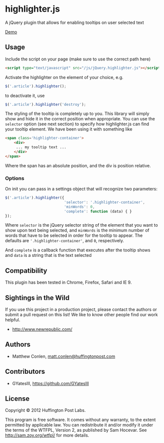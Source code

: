 highlighter.js
==============

A jQuery plugin that allows for enabling tooltips on user selected text

[Demo](http://huffpostlabs.github.com/highlighter.js/ "Demo")

Usage
-----

Include the script on your page (make sure to use the correct path here)

```html
<script type="text/javascript" src="/js/jQuery.highlighter.js"></script>
```

Activate the highlighter on the element of your choice, e.g.

```javascript
$('.article').highlighter();
```

to deactivate it, use

```javascript
$('.article').highlighter('destroy');
```

The styling of the tooltip is completely up to you. This library will simply show and hide it in the correct position when appropriate.
You can use the ```selector``` option (see next section) to specify how highlighter.js can find your tooltip element. We have been using it with something like

```html
<span class='highlighter-container'>
    <div>
     ... my tooltip text ...
    </div>
</span>
```

Where the span has an absolute position, and the div is position relative.

### Options

On init you can pass in a settings object that will recognize two parameters:

```javascript
$('.article').highlighter({
                           'selector': '.highlighter-container',
                           'minWords': 0,
                           'complete': function (data) { }
});
```

Where ```selector``` is the jQuery selector string of the element that you want to show upon text being selected, and ```minWords``` is the minimum number of words that have
to be selected in order for the tooltip to appear. The defaults are ```'.highlighter-container'```, and ```0```, respectively.

And ```complete``` is a callback function that executes after the tooltip shows and ```data``` is a string that is the text selected


Compatibility
------

This plugin has been tested in Chrome, Firefox, Safari and IE 9.


Sightings in the Wild
-----

If you use this project in a production project, please contact the authors or submit a pull request on this list! We like to know other people find our work helpful.

* http://www.newrepublic.com/


Authors
-----

- Matthew Conlen, matt.conlen@huffingtonpost.com

Contributors
-----

- GYatesIII, https://github.com/GYatesIII

License
-----
Copyright © 2012 Huffington Post Labs.

This program is free software. It comes without any warranty, to
the extent permitted by applicable law. You can redistribute it
and/or modify it under the terms of the WTFPL, Version 2, as
published by Sam Hocevar. See http://sam.zoy.org/wtfpl/
for more details.
